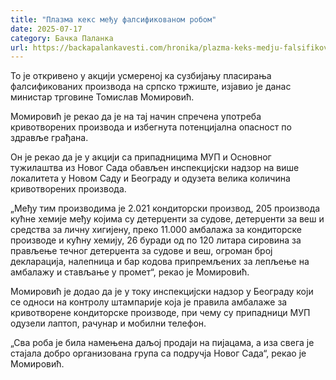 ```yaml
---
title: "Плазма кекс међу фалсификованом робом"
date: 2025-07-17
category: Бачка Паланка
url: https://backapalankavesti.com/hronika/plazma-keks-medju-falsifikovanom-robom/
---
```


То је откривено у акцији усмереној ка сузбијању пласирања фалсификованих производа на српско тржиште, изјавио је данас министар трговине Томислав Момировић.

Момировић је рекао да је на тај начин спречена употреба кривотворених производа и избегнута потенцијална опасност по здравље грађана.

Он је рекао да је у акцији са припадницима МУП и Основног тужилаштва из Новог Сада обављен инспекцијски надзор на више локалитета у Новом Саду и Београду и одузета велика количина кривотворених производа.

„Међу тим производима је 2.021 кондиторски производ, 205 производа кућне хемије међу којима су детерџенти за судове, детерџенти за веш и средства за личну хигијену, преко 11.000 амбалажа за кондиторске производе и кућну хемију, 26 буради од по 120 литара сировина за прављење течног детерџента за судове и веш, огроман број декларација, налепница и бар кодова припремљених за лепљење на амбалажу и стављање у промет“, рекао је Момировић.

Момировић је додао да је у току инспекцијски надзор у Београду који се односи на контролу штампарије која је правила амбалаже за кривотворене кондиторске производе, при чему су припадници МУП одузели лаптоп, рачунар и мобилни телефон.

„Сва роба је била намењена даљој продаји на пијацама, а иза свега је стајала добро организована група са подручја Новог Сада“, рекао је Момировић.
